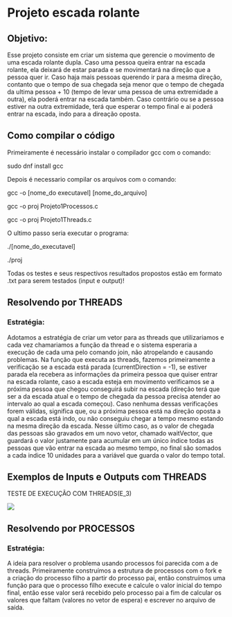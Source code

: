 # Projeto escada rolante

## Objetivo:

Esse projeto consiste em criar um sistema que gerencie o movimento de uma escada rolante dupla. Caso uma pessoa queira entrar na escada rolante, ela deixará de estar parada e se movimentará na direção que a pessoa quer ir. Caso haja mais pessoas querendo ir para a mesma direção, contanto que o tempo de sua chegada seja menor que o tempo de chegada da ultima pessoa + 10 (tempo de levar uma pessoa de uma extremidade a outra), ela poderá entrar na escada também. Caso contrário ou se a pessoa estiver na outra extremidade, terá que esperar o tempo final e ai poderá entrar na escada, indo para a direação oposta.

## Como compilar o código

Primeiramente é necessário instalar o compilador gcc com o comando:

sudo dnf install gcc

Depois é necessario compilar os arquivos com o comando:

gcc -o [nome_do executavel] [nome_do_arquivo]

gcc -o proj Projeto1Processos.c

gcc -o proj Projeto1Threads.c

O ultimo passo seria executar o programa:

./[nome_do_executavel]

./proj


Todas os testes e seus respectivos resultados propostos estão em formato .txt para serem testados (input e output)!

## Resolvendo por THREADS

### Estratégia: 
 Adotamos a estratégia de criar um vetor para as threads que utilizariamos e cada vez chamariamos a função da thread e o sistema esperaria a execução de cada uma pelo comando join, não atropelando e causando problemas. Na função que executa as threads, fazemos primeiramente a verificação se a escada está parada (currentDirection = -1), se estiver parada ela recebera as informações da primeira pessoa que quiser entrar na escada rolante, caso a escada esteja em movimento verificamos se a próxima pessoa que chegou conseguirá subir na escada (direção terá que ser a da escada atual e o tempo de chegada da pessoa precisa atender ao intervalo ao qual a escada começou). Caso nenhuma dessas verificações forem válidas, significa que, ou a próxima pessoa está na direção oposta a qual a escada está indo, ou não conseguiu chegar a tempo mesmo estando na mesma direção da escada. Nesse último caso, as o valor de chegada das pessoas são gravados em um novo vetor, chamado waitVector, que guardará o valor justamente para acumular em um único índice todas as pessoas que vão entrar na escada ao mesmo tempo, no final são somados a cada indice 10 unidades para a variável que guarda o valor do tempo total.

## Exemplos de Inputs e Outputs com THREADS

TESTE DE EXECUÇÃO COM THREADS(E_3)

<img src="https://i.imgur.com/UeYlXKL.jpeg">

## Resolvendo por PROCESSOS

### Estratégia: 
 A ideia para resolver o problema usando processos foi parecida com a de threads. Primeiramente construímos a estrutura de processos com o fork e a criação do processo filho a partir do processo pai, então construímos uma função para que o processo filho execute e calcule o valor inicial do tempo final, então esse valor será recebido pelo processo pai a fim de calcular os valores que faltam (valores no vetor de espera) e escrever no arquivo de saída.
